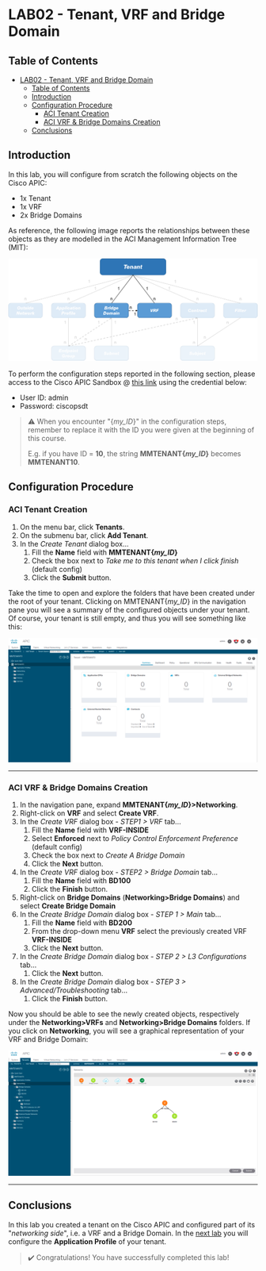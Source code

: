 # LAB02 - Tenant, VRF and Bridge Domain

## Table of Contents
- [LAB02 - Tenant, VRF and Bridge Domain](#lab02---tenant-vrf-and-bridge-domain)
  - [Table of Contents](#table-of-contents)
  - [Introduction](#introduction)
  - [Configuration Procedure](#configuration-procedure)
    - [ACI Tenant Creation](#aci-tenant-creation)
    - [ACI VRF & Bridge Domains Creation](#aci-vrf--bridge-domains-creation)
  - [Conclusions](#conclusions)

## Introduction

In this lab, you will configure from scratch the following objects on the Cisco APIC:
- 1x Tenant
- 1x VRF
- 2x Bridge Domains

As reference, the following image reports the relationships between these objects as they are modelled in the ACI Management Information Tree (MIT):

![mit](images/mit.png)

To perform the configuration steps reported in the following section, please access to the Cisco APIC Sandbox @ [this link](https://sandboxapicdc.cisco.com/#) using the credential below:

- User ID: admin
- Password: ciscopsdt

> :warning: When you encounter "{*my_ID*}" in the configuration steps, remember to replace it with the ID you were given at the beginning of this course.
> 
> E.g. if you have ID = **10**, the string **MMTENANT{*my_ID*}** becomes **MMTENANT10**.

## Configuration Procedure

### ACI Tenant Creation

1. On the menu bar, click **Tenants**.
2. On the submenu bar, click **Add Tenant**.
3. In the _Create Tenant_ dialog box...
   1. Fill the **Name** field with **MMTENANT{*my_ID*}**
   2. Check the box next to _Take me to this tenant when I click finish_ (default config)
   3. Click the **Submit** button.

Take the time to open and explore the folders that have been created under the root of your tenant. Clicking on MMTENANT{*my_ID*} in the navigation pane you will see a summary of the configured objects under your tenant. Of course, your tenant is still empty, and thus you will see something like this:

![tenant_summary](images/tenant_summary.png)

---

### ACI VRF & Bridge Domains Creation

1. In the navigation pane, expand **MMTENANT{*my_ID*}>Networking**.
2. Right-click on **VRF** and select **Create VRF**.
3. In the _Create VRF_ dialog box - _STEP1 > VRF_ tab...
   1. Fill the **Name** field with **VRF-INSIDE**
   2. Select **Enforced** next to _Policy Control Enforcement Preference_ (default config)
   3. Check the box next to _Create A Bridge Domain_
   4. Click the **Next** button.
4. In the _Create VRF_ dialog box - _STEP2 > Bridge Domain_ tab...
   1. Fill the **Name** field with **BD100**
   2. Click the **Finish** button.
5. Right-click on **Bridge Domains** (**Networking>Bridge Domains**) and select **Create Bridge Domain**
6. In the _Create Bridge Domain_ dialog box - _STEP 1 > Main_ tab...
   1. Fill the **Name** field with **BD200**
   2. From the drop-down menu **VRF** select the previously created VRF **VRF-INSIDE**
   3. Click the **Next** button.
7. In the _Create Bridge Domain_ dialog box - _STEP 2 > L3 Configurations_ tab...
   1. Click the **Next** button.
8. In the _Create Bridge Domain_ dialog box - _STEP 3 > Advanced/Troubleshooting_ tab...
   1. Click the **Finish** button.


Now you should be able to see the newly created objects, respectively under the **Networking>VRFs** and **Networking>Bridge Domains** folders. If you click on **Networking**, you will see a graphical representation of your VRF and Bridge Domain:

![vrf_bridgedomain](images/vrf_bridgedomain.png)

---

## Conclusions

In this lab you created a tenant on the Cisco APIC and configured part of its "_networking side_", i.e. a VRF and a Bridge Domain. In the [next lab](../LAB3/LAB03_instructions.md) you will configure the **Application Profile** of your tenant.

> :heavy_check_mark: Congratulations! You have successfully completed this lab!
